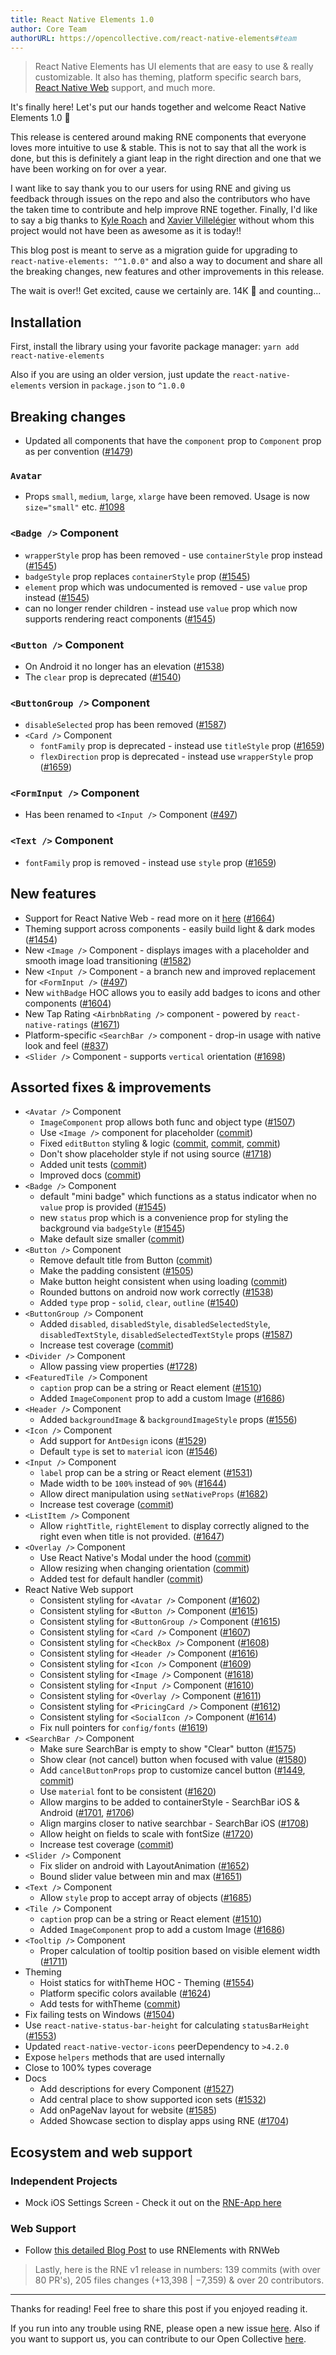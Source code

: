 ```yaml
---
title: React Native Elements 1.0
author: Core Team
authorURL: https://opencollective.com/react-native-elements#team
---
```


> React Native Elements has UI elements that are easy to use & really customizable. It also has theming, platform specific search bars, [React Native Web](https://github.com/necolas/react-native-web) support, and much more.

It's finally here! Let's put our hands together and welcome React Native Elements 1.0 🎉

This release is centered around making RNE components that everyone loves more intuitive to use & stable. This is not to say that all the work is done, but this is definitely a giant leap in the right direction and one that we have been working on for over a year.

I want like to say thank you to our users for using RNE and giving us feedback through issues on the repo and also the contributors who have the taken time to contribute and help improve RNE together. Finally, I'd like to say a big thanks to [Kyle Roach](https://twitter.com/roach_iam) and [Xavier Villelégier](https://twitter.com/xaviervllgr) without whom this project would not have been as awesome as it is today!!

This blog post is meant to serve as a migration guide for upgrading to `react-native-elements: "^1.0.0"` and also a way to document and share all the breaking changes, new features and other improvements in this release.

The wait is over!! Get excited, cause we certainly are. 14K 🌟 and counting...

## Installation

First, install the library using your favorite package manager: `yarn add react-native-elements`

Also if you are using an older version, just update the `react-native-elements` version in `package.json` to `^1.0.0`

## Breaking changes

- Updated all components that have the `component` prop to `Component` prop as per convention ([#1479](https://github.com/react-native-training/react-native-elements/pull/1479))

### `Avatar`

- Props `small`, `medium`, `large`, `xlarge` have been removed. Usage is now `size="small"` etc. [#1098](https://github.com/react-native-training/react-native-elements/pull/1098)

### `<Badge />` Component

- `wrapperStyle` prop has been removed - use `containerStyle` prop instead ([#1545](https://github.com/react-native-training/react-native-elements/pull/1545))
- `badgeStyle` prop replaces `containerStyle` prop ([#1545](https://github.com/react-native-training/react-native-elements/pull/1545))
- `element` prop which was undocumented is removed - use `value` prop instead ([#1545](https://github.com/react-native-training/react-native-elements/pull/1545))
- can no longer render children - instead use `value` prop which now supports rendering react components ([#1545](https://github.com/react-native-training/react-native-elements/pull/1545))

### `<Button />` Component

- On Android it no longer has an elevation ([#1538](https://github.com/react-native-training/react-native-elements/pull/1538))
- The `clear` prop is deprecated ([#1540](https://github.com/react-native-training/react-native-elements/pull/1540))

### `<ButtonGroup />` Component

- `disableSelected` prop has been removed ([#1587](https://github.com/react-native-training/react-native-elements/pull/1587))
- `<Card />` Component
  - `fontFamily` prop is deprecated - instead use `titleStyle` prop ([#1659](https://github.com/react-native-training/react-native-elements/pull/1587))
  - `flexDirection` prop is deprecated - instead use `wrapperStyle` prop ([#1659](https://github.com/react-native-training/react-native-elements/pull/1587))

### `<FormInput />` Component

- Has been renamed to `<Input />` Component ([#497](https://github.com/react-native-training/react-native-elements/pull/497))

### `<Text />` Component

- `fontFamily` prop is removed - instead use `style` prop ([#1659](https://github.com/react-native-training/react-native-elements/pull/1587))

## New features

- Support for React Native Web - read more on it [here](https://react-native-training.github.io/react-native-elements/blog/2018/12/13/react-native-web.html) ([#1664](https://github.com/react-native-training/react-native-elements/pull/1664))
- Theming support across components - easily build light & dark modes ([#1454](https://github.com/react-native-training/react-native-elements/pull/1454))
- New `<Image />` Component - displays images with a placeholder and smooth image load transitioning ([#1582](https://github.com/react-native-training/react-native-elements/pull/1582))
- New `<Input />` Component - a branch new and improved replacement for `<FormInput />` ([#497](https://github.com/react-native-training/react-native-elements/pull/497))
- New `withBadge` HOC allows you to easily add badges to icons and other components ([#1604](https://github.com/react-native-training/react-native-elements/pull/1604))
- New Tap Rating `<AirbnbRating />` component - powered by `react-native-ratings` ([#1671](https://github.com/react-native-training/react-native-elements/pull/1671))
- Platform-specific `<SearchBar />` component - drop-in usage with native look and feel ([#837](https://github.com/react-native-training/react-native-elements/pull/837))
- `<Slider />` Component - supports `vertical` orientation ([#1698](https://github.com/react-native-training/react-native-elements/pull/1698))

## Assorted fixes & improvements

- `<Avatar />` Component
  - `ImageComponent` prop allows both func and object type ([#1507](https://github.com/react-native-training/react-native-elements/pull/1507))
  - Use `<Image />` component for placeholder ([commit](https://github.com/react-native-training/react-native-elements/pull/1477/commits/3e9c8635a2d4a9864d974bd0ce9e6c6deccd690c))
  - Fixed `editButton` styling & logic ([commit](https://github.com/react-native-training/react-native-elements/pull/1477/commits/acf5add5e4c0d37764810a3e6bdf608e29a75016), [commit](https://github.com/react-native-training/react-native-elements/pull/1477/commits/e44bff0a34466786c41b729b1f21e8e4f44ff9f2), [commit](https://github.com/react-native-training/react-native-elements/pull/1477/commits/3c63bc1762f63b2b40ce38bbe37077c73c9e8000))
  - Don't show placeholder style if not using source ([#1718](https://github.com/react-native-training/react-native-elements/pull/1718))
  - Added unit tests ([commit](https://github.com/react-native-training/react-native-elements/pull/1477/commits/f27aca593552dba4d55b8b7d767122aaeee3937e))
  - Improved docs ([commit](https://github.com/react-native-training/react-native-elements/pull/1477/commits/5d41076aa386375c02dc85e557ae8cbe952a8bed))
- `<Badge />` Component
  - default "mini badge" which functions as a status indicator when no `value` prop is provided ([#1545](https://github.com/react-native-training/react-native-elements/pull/1545))
  - new `status` prop which is a convenience prop for styling the background via `badgeStyle` ([#1545](https://github.com/react-native-training/react-native-elements/pull/1545))
  - Make default size smaller ([commit](https://github.com/react-native-training/react-native-elements/pull/1477/commits/a965a8101f41bccd58e15c1040799d60624c37f0))
- `<Button />` Component
  - Remove default title from Button ([commit](https://github.com/react-native-training/react-native-elements/pull/1477/commits/52678d56f1f6503d1a6430e192c2cb4c6d705165))
  - Make the padding consistent ([#1505](https://github.com/react-native-training/react-native-elements/pull/1505))
  - Make button height consistent when using loading ([commit](https://github.com/react-native-training/react-native-elements/pull/1477/commits/18611c3400c01f9111380e3f59c7231483cb629f))
  - Rounded buttons on android now work correctly ([#1538](https://github.com/react-native-training/react-native-elements/pull/1538))
  - Added `type` prop - `solid`, `clear`, `outline` ([#1540](https://github.com/react-native-training/react-native-elements/pull/1540))
- `<ButtonGroup />` Component
  - Added `disabled`, `disabledStyle`, `disabledSelectedStyle`, `disabledTextStyle`, `disabledSelectedTextStyle` props ([#1587](https://github.com/react-native-training/react-native-elements/pull/1587))
  - Increase test coverage ([commit](https://github.com/react-native-training/react-native-elements/pull/1477/commits/4b512c319172be84096dbb98fb24f5cf27dbf8b1))
- `<Divider />` Component
  - Allow passing view properties ([#1728](https://github.com/react-native-training/react-native-elements/pull/1728))
- `<FeaturedTile />` Component
  - `caption` prop can be a string or React element ([#1510](https://github.com/react-native-training/react-native-elements/pull/1510))
  - Added `ImageComponent` prop to add a custom Image ([#1686](https://github.com/react-native-training/react-native-elements/pull/1686))
- `<Header />` Component
  - Added `backgroundImage` & `backgroundImageStyle` props ([#1556](https://github.com/react-native-training/react-native-elements/pull/1556))
- `<Icon />` Component
  - Add support for `AntDesign` icons ([#1529](https://github.com/react-native-training/react-native-elements/pull/1529))
  - Default `type` is set to `material` icon ([#1546](https://github.com/react-native-training/react-native-elements/pull/1546))
- `<Input />` Component
  - `label` prop can be a string or React element ([#1531](https://github.com/react-native-training/react-native-elements/pull/1531))
  - Made width to be `100%` instead of `90%` ([#1644](https://github.com/react-native-training/react-native-elements/pull/1644))
  - Allow direct manipulation using `setNativeProps` ([#1682](https://github.com/react-native-training/react-native-elements/pull/1682))
  - Increase test coverage ([commit](https://github.com/react-native-training/react-native-elements/pull/1477/commits/6dd0c5ebc4e9941f70d384535fe83ba8ad0c82a2))
- `<ListItem />` Component
  - Allow `rightTitle`, `rightElement` to display correctly aligned to the right even when title is not provided. ([#1647](https://github.com/react-native-training/react-native-elements/pull/1647))
- `<Overlay />` Component
  - Use React Native's Modal under the hood ([commit](https://github.com/react-native-training/react-native-elements/pull/1477/commits/22654c9350ebc653b219e0bd823ec01eba815b83))
  - Allow resizing when changing orientation ([commit](https://github.com/react-native-training/react-native-elements/pull/1477/commits/bcaafba182469ebbb14a2947fdd02a78621f7d79))
  - Added test for default handler ([commit](https://github.com/react-native-training/react-native-elements/pull/1477/commits/8f6336d7c033a062e93a4b249c804dc00d0d2d91))
- React Native Web support
  - Consistent styling for `<Avatar />` Component ([#1602](https://github.com/react-native-training/react-native-elements/pull/1602))
  - Consistent styling for `<Button />` Component ([#1615](https://github.com/react-native-training/react-native-elements/pull/1607))
  - Consistent styling for `<ButtonGroup />` Component ([#1615](https://github.com/react-native-training/react-native-elements/pull/1607))
  - Consistent styling for `<Card />` Component ([#1607](https://github.com/react-native-training/react-native-elements/pull/1607))
  - Consistent styling for `<CheckBox />` Component ([#1608](https://github.com/react-native-training/react-native-elements/pull/1608))
  - Consistent styling for `<Header />` Component ([#1616](https://github.com/react-native-training/react-native-elements/pull/1616))
  - Consistent styling for `<Icon />` Component ([#1609](https://github.com/react-native-training/react-native-elements/pull/1609))
  - Consistent styling for `<Image />` Component ([#1618](https://github.com/react-native-training/react-native-elements/pull/1618))
  - Consistent styling for `<Input />` Component ([#1610](https://github.com/react-native-training/react-native-elements/pull/1610))
  - Consistent styling for `<Overlay />` Component ([#1611](https://github.com/react-native-training/react-native-elements/pull/1611))
  - Consistent styling for `<PricingCard />` Component ([#1612](https://github.com/react-native-training/react-native-elements/pull/1612))
  - Consistent styling for `<SocialIcon />` Component ([#1614](https://github.com/react-native-training/react-native-elements/pull/1614))
  - Fix null pointers for `config/fonts` ([#1619](https://github.com/react-native-training/react-native-elements/pull/1619))
- `<SearchBar />` Component
  - Make sure SearchBar is empty to show "Clear" button ([#1575](https://github.com/react-native-training/react-native-elements/pull/1575))
  - Show clear (not cancel) button when focused with value ([#1580](https://github.com/react-native-training/react-native-elements/pull/1580))
  - Add `cancelButtonProps` prop to customize cancel button ([#1449](https://github.com/react-native-training/react-native-elements/pull/1449), [commit](https://github.com/react-native-training/react-native-elements/commit/62b28ebac3172b1b66be832a90904901db08a802))
  - Use `material` font to be consistent ([#1620](https://github.com/react-native-training/react-native-elements/pull/1620))
  - Allow margins to be added to containerStyle - SearchBar iOS & Android ([#1701](https://github.com/react-native-training/react-native-elements/pull/1701), [#1706](https://github.com/react-native-training/react-native-elements/pull/1706))
  - Align margins closer to native searchbar - SearchBar iOS ([#1708](https://github.com/react-native-training/react-native-elements/pull/1708))
  - Allow height on fields to scale with fontSize ([#1720](https://github.com/react-native-training/react-native-elements/pull/1720))
  - Increase test coverage ([commit](https://github.com/react-native-training/react-native-elements/pull/1477/commits/17be686ad1406244c2eb785fb9529bd0cf215ffd))
- `<Slider />` Component
  - Fix slider on android with LayoutAnimation ([#1652](https://github.com/react-native-training/react-native-elements/pull/1652))
  - Bound slider value between min and max ([#1651](https://github.com/react-native-training/react-native-elements/pull/1651))
- `<Text />` Component
  - Allow `style` prop to accept array of objects ([#1685](https://github.com/react-native-training/react-native-elements/pull/1685))
- `<Tile />` Component
  - `caption` prop can be a string or React element ([#1510](https://github.com/react-native-training/react-native-elements/pull/1510))
  - Added `ImageComponent` prop to add a custom Image ([#1686](https://github.com/react-native-training/react-native-elements/pull/1686))
- `<Tooltip />` Component
  - Proper calculation of tooltip position based on visible element width ([#1711](https://github.com/react-native-training/react-native-elements/pull/1711))
- Theming
  - Hoist statics for withTheme HOC - Theming ([#1554](https://github.com/react-native-training/react-native-elements/pull/1554))
  - Platform specific colors available ([#1624](https://github.com/react-native-training/react-native-elements/pull/1624))
  - Add tests for withTheme ([commit](https://github.com/react-native-training/react-native-elements/pull/1477/commits/60354364b8d7ef92ef875b5cbd0249e3c5d6a590))
- Fix failing tests on Windows ([#1504](https://github.com/react-native-training/react-native-elements/pull/1504))
- Use `react-native-status-bar-height` for calculating `statusBarHeight` ([#1553](https://github.com/react-native-training/react-native-elements/pull/1553))
- Updated `react-native-vector-icons` peerDependency to `>4.2.0`
- Expose `helpers` methods that are used internally
- Close to 100% types coverage
- Docs
  - Add descriptions for every Component ([#1527](https://github.com/react-native-training/react-native-elements/pull/1527))
  - Add central place to show supported icon sets ([#1532](https://github.com/react-native-training/react-native-elements/pull/1532))
  - Add onPageNav layout for website ([#1585](https://github.com/react-native-training/react-native-elements/pull/1585))
  - Added Showcase section to display apps using RNE ([#1704](https://github.com/react-native-training/react-native-elements/pull/1704))

## Ecosystem and web support

### Independent Projects

- Mock iOS Settings Screen - Check it out on the [RNE-App here](https://github.com/Monte9/react-native-elements-app)

### Web Support

- Follow [this detailed Blog Post](https://react-native-training.github.io/react-native-elements/blog/2018/12/13/react-native-web.html) to use RNElements with RNWeb

> Lastly, here is the RNE v1 release in numbers: 139 commits (with over 80 PR's), 205 files changes (+13,398 | −7,359) & over 20 contributors.

---

Thanks for reading! Feel free to share this post if you enjoyed reading it.

If you run into any trouble using RNE, please open a new issue [here](https://github.com/react-native-training/react-native-elements/issues). Also if you want to support us, you can contribute to our Open Collective [here](https://opencollective.com/react-native-elements).
